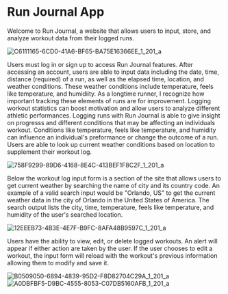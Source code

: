 # Run Journal App

Welcome to Run Journal, a website that allows users to input, store, and analyze workout data from their logged runs.  

![C6111165-6CD0-41A6-BF65-BA75E16366EE_1_201_a](https://github.com/user-attachments/assets/ba14202a-80a2-4dee-98c1-c784c6391f36)

Users must log in or sign up to access Run Journal features.  After accessing an account, users are able to input data including the date, time, distance (required) of a run, as well as the elapsed time, location, and weather conditions.  These weather conditions include temperature, feels like temperature, and humidiity.  As a longtime runner, I recognize how important tracking these elements of runs are for improvement.  Logging workout statistics can boost motivation and allow users to analyze different athletic performances.  Logging runs with Run Journal is able to give insight on progresss and different conditions that may be affecting an individuals workout.  Conditions like temperature, feels like temperature, and humidity can influence an individual's preformance or change the outcome of a run.  Users are able to look up current weather conditions based on location to supplement their workout log.

![758F9299-89D6-4168-8E4C-413BEF1F8C2F_1_201_a](https://github.com/user-attachments/assets/429f91e1-4506-4c2d-afb8-f943f262eeef)

Below the workout log input form is a section of the site that allows users to get current weather by searching the name of city and its country code.  An example of a valid search input would be "Orlando, US" to get the current weather data in the city of Orlando in the United States of America.  The search output lists the city, time, temperature, feels like temperature, and humidity of the user's searched location.

![12EEEB73-4B3E-4E7F-B9FC-8AFA48B9597C_1_201_a](https://github.com/user-attachments/assets/b6973e63-2f80-4fdc-8755-57bb198c5a70)

Users have the ability to view, edit, or delete logged workouts.  An alert will appear if either action are taken by the user.  If the user chooses to edit a workout, the input form will reload with the workout's previous information allowing them to modify and save it.

![B0509050-6894-4839-95D2-F8D82704C29A_1_201_a](https://github.com/user-attachments/assets/5bba7bdb-e150-439b-bcbd-2f68730a7020)
![A0DBFBF5-D9BC-4555-8053-C07DB5160AFB_1_201_a](https://github.com/user-attachments/assets/d124fc2d-7777-48f1-b75b-4334ad88b763)
